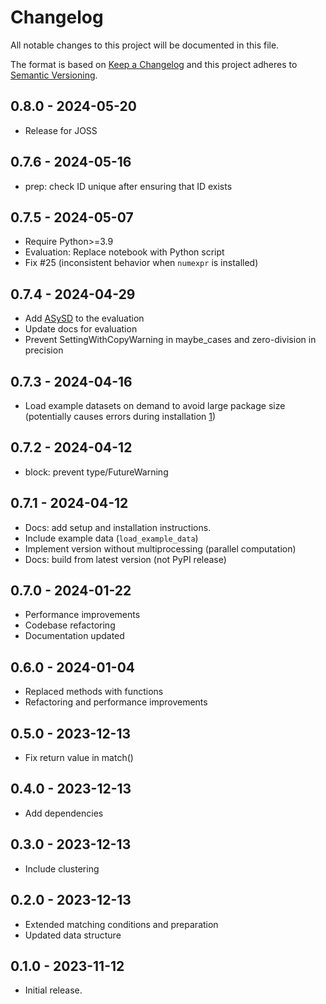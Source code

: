# Changelog

All notable changes to this project will be documented in this file.

The format is based on [Keep a Changelog](https://keepachangelog.com/en/1.0.0/)
and this project adheres to [Semantic Versioning](https://semver.org/spec/v2.0).

<!--
## Unreleased

### Added

### Changed

### Removed

### Fixed
-->

## 0.8.0 - 2024-05-20

- Release for JOSS

## 0.7.6 - 2024-05-16

- prep: check ID unique after ensuring that ID exists

## 0.7.5 - 2024-05-07

- Require Python>=3.9
- Evaluation: Replace notebook with Python script
- Fix #25 (inconsistent behavior when `numexpr` is installed)

## 0.7.4 - 2024-04-29

- Add [ASySD](https://github.com/camaradesuk/ASySD) to the evaluation
- Update docs for evaluation
- Prevent SettingWithCopyWarning in maybe_cases and zero-division in precision

## 0.7.3 - 2024-04-16

- Load example datasets on demand to avoid large package size (potentially causes errors during installation [1](https://github.com/CoLRev-Environment/colrev/actions/runs/8711093539/job/23894441546))

## 0.7.2 - 2024-04-12

- block: prevent type/FutureWarning

## 0.7.1 - 2024-04-12

- Docs: add setup and installation instructions.
- Include example data (`load_example_data`)
- Implement version without multiprocessing (parallel computation)
- Docs: build from latest version (not PyPI release)

## 0.7.0 - 2024-01-22

- Performance improvements
- Codebase refactoring
- Documentation updated

## 0.6.0 - 2024-01-04

- Replaced methods with functions
- Refactoring and performance improvements

## 0.5.0 - 2023-12-13

- Fix return value in match()

## 0.4.0 - 2023-12-13

- Add dependencies

## 0.3.0 - 2023-12-13

- Include clustering

## 0.2.0 - 2023-12-13

- Extended matching conditions and preparation
- Updated data structure

## 0.1.0 - 2023-11-12

- Initial release.
